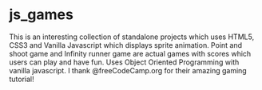 # js_games
This is an interesting collection of standalone projects which uses HTML5, CSS3 and Vanilla Javascript which displays sprite animation. Point and shoot game and Infinity runner game are actual games with scores which users can play and have fun.
Uses Object Oriented Programming with vanilla javascript.
I thank @freeCodeCamp.org for their amazing gaming tutorial!
